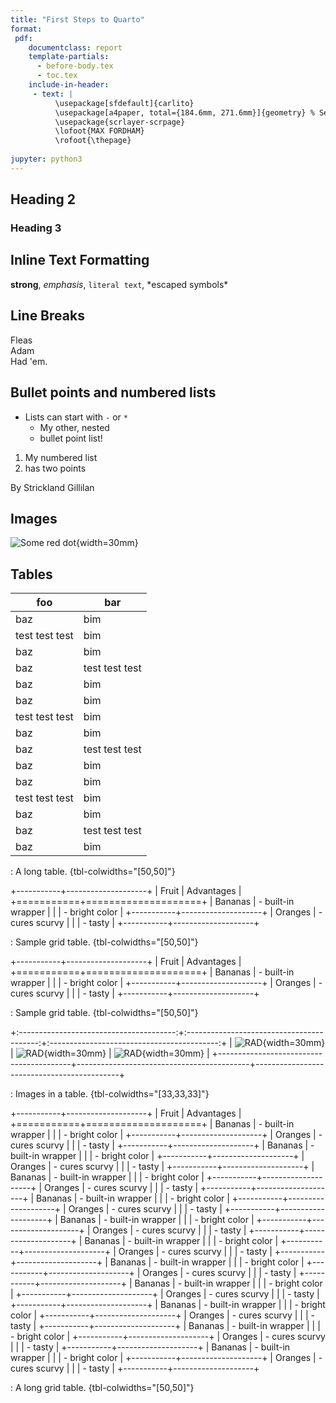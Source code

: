 ```yaml
---
title: "First Steps to Quarto"
format:
 pdf:
    documentclass: report
    template-partials:
      - before-body.tex
      - toc.tex
    include-in-header:
     - text: |
          \usepackage[sfdefault]{carlito}
          \usepackage[a4paper, total={184.6mm, 271.6mm}]{geometry} % Set the page size
          \usepackage{scrlayer-scrpage}
          \lofoot{MAX FORDHAM}
          \rofoot{\thepage}
          
jupyter: python3
---
```


## Heading 2

### Heading 3

## Inline Text Formatting

**strong**, _emphasis_, `literal text`, \*escaped symbols\*

## Line Breaks

Fleas \
Adam \
Had 'em.

## Bullet points and numbered lists

- Lists can start with `-` or `*`
  - My other, nested
  - bullet point list!

1. My numbered list
2. has two points

By Strickland Gillilan

## Images

![Some red dot](images/some_red_dot.png){width=30mm}


## Tables

| foo            | bar            |
|----------------|----------------|
| baz            | bim            |
| test test test | bim            |
| baz            | bim            |
| baz            | test test test |
| baz            | bim            |
| baz            | bim            |
| test test test | bim            |
| baz            | bim            |
| baz            | test test test |
| baz            | bim            |
| baz            | bim            |
| test test test | bim            |
| baz            | bim            |
| baz            | test test test |
| baz            | bim            |

: A long table. {tbl-colwidths="[50,50]"}

+-----------+--------------------+
| Fruit     | Advantages         |
+===========+====================+
| Bananas   | - built-in wrapper |
|           | - bright color     |
+-----------+--------------------+
| Oranges   | - cures scurvy     |
|           | - tasty            |
+-----------+--------------------+

: Sample grid table. {tbl-colwidths="[50,50]"}



+-----------+--------------------+
| Fruit     | Advantages         |
+===========+====================+
| Bananas   | - built-in wrapper |
|           | - bright color     |
+-----------+--------------------+
| Oranges   | - cures scurvy     |
|           | - tasty            |
+-----------+--------------------+

: Sample grid table. {tbl-colwidths="[50,50]"}

+:---------------------------------------:+:-----------------------------------------:+:------------------------------------------:+
| ![RAD](images/radiator.jpg){width=30mm} | ![RAD](images/radiator-2.jpg){width=30mm} |  ![RAD](images/radiator-3.jpg){width=30mm} |
+-----------------------------------------+-------------------------------------------+--------------------------------------------+

: Images in a table. {tbl-colwidths="[33,33,33]"}

+-----------+--------------------+
| Fruit     | Advantages         |
+===========+====================+
| Bananas   | - built-in wrapper |
|           | - bright color     |
+-----------+--------------------+
| Oranges   | - cures scurvy     |
|           | - tasty            |
+-----------+--------------------+
| Bananas   | - built-in wrapper |
|           | - bright color     |
+-----------+--------------------+
| Oranges   | - cures scurvy     |
|           | - tasty            |
+-----------+--------------------+
| Bananas   | - built-in wrapper |
|           | - bright color     |
+-----------+--------------------+
| Oranges   | - cures scurvy     |
|           | - tasty            |
+-----------+--------------------+
| Bananas   | - built-in wrapper |
|           | - bright color     |
+-----------+--------------------+
| Oranges   | - cures scurvy     |
|           | - tasty            |
+-----------+--------------------+
| Bananas   | - built-in wrapper |
|           | - bright color     |
+-----------+--------------------+
| Oranges   | - cures scurvy     |
|           | - tasty            |
+-----------+--------------------+
| Bananas   | - built-in wrapper |
|           | - bright color     |
+-----------+--------------------+
| Oranges   | - cures scurvy     |
|           | - tasty            |
+-----------+--------------------+
| Bananas   | - built-in wrapper |
|           | - bright color     |
+-----------+--------------------+
| Oranges   | - cures scurvy     |
|           | - tasty            |
+-----------+--------------------+
| Bananas   | - built-in wrapper |
|           | - bright color     |
+-----------+--------------------+
| Oranges   | - cures scurvy     |
|           | - tasty            |
+-----------+--------------------+
| Bananas   | - built-in wrapper |
|           | - bright color     |
+-----------+--------------------+
| Oranges   | - cures scurvy     |
|           | - tasty            |
+-----------+--------------------+
| Bananas   | - built-in wrapper |
|           | - bright color     |
+-----------+--------------------+
| Oranges   | - cures scurvy     |
|           | - tasty            |
+-----------+--------------------+
| Bananas   | - built-in wrapper |
|           | - bright color     |
+-----------+--------------------+
| Oranges   | - cures scurvy     |
|           | - tasty            |
+-----------+--------------------+

: A long grid table. {tbl-colwidths="[50,50]"}
